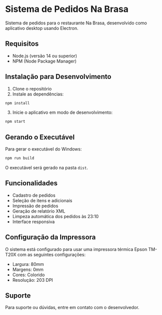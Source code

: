 # Sistema de Pedidos Na Brasa

Sistema de pedidos para o restaurante Na Brasa, desenvolvido como aplicativo desktop usando Electron.

## Requisitos

- Node.js (versão 14 ou superior)
- NPM (Node Package Manager)

## Instalação para Desenvolvimento

1. Clone o repositório
2. Instale as dependências:
```bash
npm install
```

3. Inicie o aplicativo em modo de desenvolvimento:
```bash
npm start
```

## Gerando o Executável

Para gerar o executável do Windows:

```bash
npm run build
```

O executável será gerado na pasta `dist`.

## Funcionalidades

- Cadastro de pedidos
- Seleção de itens e adicionais
- Impressão de pedidos
- Geração de relatório XML
- Limpeza automática dos pedidos às 23:10
- Interface responsiva

## Configuração da Impressora

O sistema está configurado para usar uma impressora térmica Epson TM-T20X com as seguintes configurações:

- Largura: 80mm
- Margens: 0mm
- Cores: Colorido
- Resolução: 203 DPI

## Suporte

Para suporte ou dúvidas, entre em contato com o desenvolvedor. 